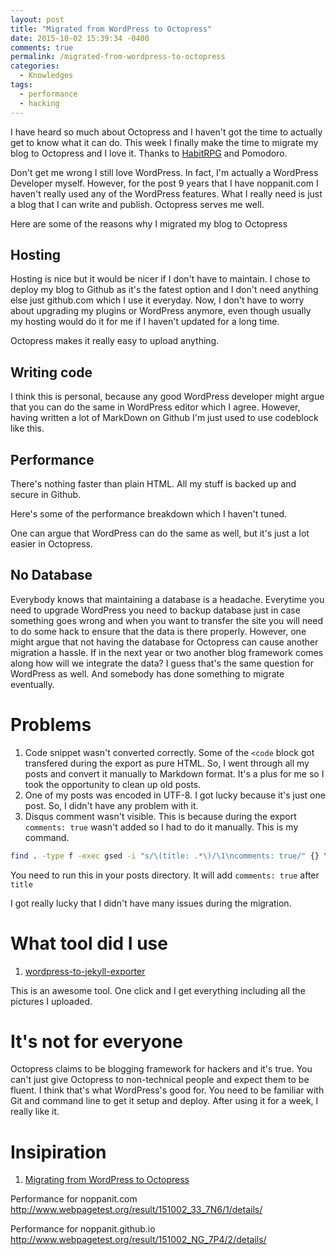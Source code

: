 ```yaml
---
layout: post
title: "Migrated from WordPress to Octopress"
date: 2015-10-02 15:39:34 -0400
comments: true
permalink: /migrated-from-wordpress-to-octopress
categories: 
  - Knowledges
tags:
  - performance
  - hacking
---
```


I have heard so much about Octopress and I haven't got the time to actually get to know what it can do. This week I finally make the time to migrate my blog to Octopress and I love it. Thanks to [HabitRPG][1] and Pomodoro. 

Don't get me wrong I still love WordPress. In fact, I'm actually a WordPress Developer myself. However, for the post 9 years that I have noppanit.com I haven't really used any of the WordPress features. What I really need is just a blog that I can write and publish. Octopress serves me well.

Here are some of the reasons why I migrated my blog to Octopress

## Hosting
Hosting is nice but it would be nicer if I don't have to maintain. I chose to deploy my blog to Github as it's the fatest option and I don't need anything else just github.com which I use it everyday. Now, I don't have to worry about upgrading my plugins or WordPress anymore, even though usually my hosting would do it for me if I haven't updated for a long time. 

Octopress makes it really easy to upload anything. 

## Writing code
I think this is personal, because any good WordPress developer might argue that you can do the same in WordPress editor which I agree. However, having written a lot of MarkDown on Github I'm just used to use codeblock like this. 

## Performance
There's nothing faster than plain HTML. All my stuff is backed up and secure in Github. 

Here's some of the performance breakdown which I haven't tuned. 

One can argue that WordPress can do the same as well, but it's just a lot easier in Octopress.

## No Database
Everybody knows that maintaining a database is a headache. Everytime you need to upgrade WordPress you need to backup database just in case something goes wrong and when you want to transfer the site you will need to do some hack to ensure that the data is there properly. However, one might argue that not having the database for Octopress can cause another migration a hassle. If in the next year or two another blog framework comes along how will we integrate the data? I guess that's the same question for WordPress as well. And somebody has done something to migrate eventually.

# Problems

1. Code snippet wasn't converted correctly. Some of the `<code` block got transfered during the export as pure HTML. So, I went through all my posts and convert it manually to Markdown format. It's a plus for me so I took the opportunity to clean up old posts.
2. One of my posts was encoded in UTF-8. I got lucky because it's just one post. So, I didn't have any problem with it. 
3. Disqus comment wasn't visible. This is because during the export `comments: true` wasn't added so I had to do it manually. This is my command.

``` bash
find . -type f -exec gsed -i "s/\(title: .*\)/\1\ncomments: true/" {} \;
```

You need to run this in your posts directory. It will add `comments: true` after `title`

I got really lucky that I didn't have many issues during the migration. 

# What tool did I use
1. [wordpress-to-jekyll-exporter][2]

This is an awesome tool. One click and I get everything including all the pictures I uploaded.

# It's not for everyone

Octopress claims to be blogging framework for hackers and it's true. You can't just give Octopress to non-technical people and expect them to be fluent. I think that's what WordPress's good for. You need to be familiar with Git and command line to get it setup and deploy. After using it for a week, I really like it.

# Insipiration
1. [Migrating from WordPress to Octopress][3]

Performance for noppanit.com
http://www.webpagetest.org/result/151002_33_7N6/1/details/

Performance for noppanit.github.io
http://www.webpagetest.org/result/151002_NG_7P4/2/details/


 [1]: https://habitica.com
 [2]: https://github.com/benbalter/wordpress-to-jekyll-exporter
 [3]: http://jason.pureconcepts.net/2013/01/migrating-wordpress-octopress/
